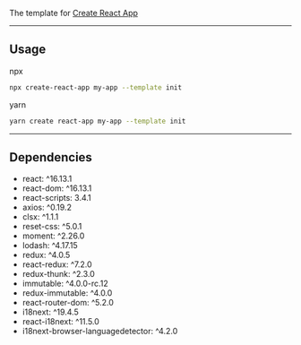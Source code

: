 The template for [Create React App](https://github.com/facebook/create-react-app)

---
## Usage

npx
```sh
npx create-react-app my-app --template init
```
yarn
```sh
yarn create react-app my-app --template init
```
---
## Dependencies

* react: ^16.13.1
* react-dom: ^16.13.1
* react-scripts: 3.4.1
* axios: ^0.19.2
* clsx: ^1.1.1
* reset-css: ^5.0.1
* moment: ^2.26.0
* lodash: ^4.17.15
* redux: ^4.0.5
* react-redux: ^7.2.0
* redux-thunk: ^2.3.0
* immutable: ^4.0.0-rc.12
* redux-immutable: ^4.0.0
* react-router-dom: ^5.2.0
* i18next: ^19.4.5
* react-i18next: ^11.5.0
* i18next-browser-languagedetector: ^4.2.0
